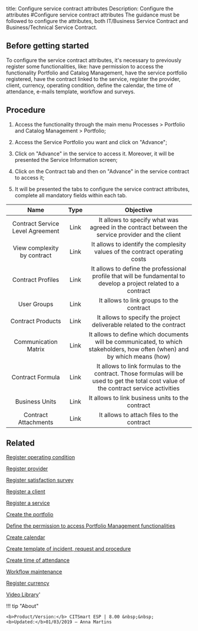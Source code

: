 title: Configure service contract attributes
Description: Configure the attributes
#Configure service contract attributes
The guidance must be followed to configure the attributes, both IT/Business Service Contract and Business/Technical Service Contract.

Before getting started
--------------------------

To configure the service contract attributes, it's necessary to previously
register some functionalities, like: have permission to access the functionality
Portfolio and Catalog Management, have the service portfolio registered, have
the contract linked to the service, register the provider, client, currency,
operating condition, define the calendar, the time of attendance, e-mails
template, workflow and surveys.

Procedure
-------------

1.  Access the functionality through the main menu Processes \> Portfolio and
    Catalog Management \> Portfolio;

2.  Access the Service Portfolio you want and click on "Advance";

3.  Click on "Advance" in the service to access it. Moreover, it will be
    presented the Service Information screen;

4.  Click on the Contract tab and then on "Advance" in the service contract to
    access it;

5.  It will be presented the tabs to configure the service contract attributes,
    complete all mandatory fields within each tab.

  Name               | Type |                                                                Objective                                                               |
|:--------------------------------:|:----:|:--------------------------------------------------------------------------------------------------------------------------------------:|
| Contract Service Level Agreement | Link |                    It allows to specify what was agreed in the contract between the service provider and the client                    |
|    View complexity by contract   | Link |                               It allows to identify the complesity values of the contract operating costs                              |
|         Contract Profiles        | Link |            It allows to define the professional profile that will be fundamental to develop a project related to a contract            |
|            User Groups           | Link |                                                It allows to link groups to the contract                                                |
|         Contract Products        | Link |                                  It allows to specify the project deliverable related to the contract                                  |
|       Communication Matrix       | Link |       It allows to define which documents will be communicated, to which stakeholders, how often (when) and by which means (how)       |
|         Contract Formula         | Link | It allows to link formulas to the contract. Those formulas will be used to get the total cost value of the contract service activities |
|          Business Units          | Link |                                            It allows to link business units to the contract                                            |
|       Contract Attachments       | Link |                                                It allows to attach files to the contract                                               |


## Related

[Register operating condition](htts://docs-dev.citsmart.com/en/site/citsmart-esp-8/5-processes/portfolio-and-catalog/configuration/register-operating-condition.html)

[Register provider](https://docs-dev.citsmart.com/en/site/citsmart-esp-8/5-processes/portfolio-and-catalog/configuration/register-provider.html)

[Register satisfaction survey](https://docs-dev.citsmart.com/en/site/citsmart-esp-8/5-processes/portfolio-and-catalog/configuration/register-satisfaction-survey.html)

[Register a client](https://docs-dev.citsmart.com/en/site/citsmart-esp-8/5-processes/portfolio-and-catalog/configuration/register-client.html)

[Register a service](https://docs-dev.citsmart.com/en/site/citsmart-esp-8/5-processes/portfolio-and-catalog/use/register-a-service.html)

[Create the portfolio](https://docs-dev.citsmart.com/en/site/citsmart-esp-8/5-processes/portfolio-and-catalog/use/create-the-portfolio.html)

[Define the permission to access Portfolio Management functionalities](https://docs-dev.citsmart.com/en/site/citsmart-esp-8/2-initial-settings/access-settings/profile/portfolio-management.html)

[Create calendar](https://docs-dev.citsmart.com/en/site/citsmart-esp-8/4-platform-administration/time/create-calendar.html)

[Create template of incident, request and procedure](https://docs-dev.citsmart.com/en/site/citsmart-esp-8/5-processes/tickets/configuration/create-template-of-ticket.html)

[Create time of attendance](https://docs-dev.citsmart.com/en/site/citsmart-esp-8/5-processes/service-level/configuration/create-time-attendance.html)

[Workflow maintenance](https://docs-dev.citsmart.com/en/site/citsmart-esp-8/4-platform-administration/flow-maintenance/workflow.maintenance.html)

[Register currency](https://docs-dev.citsmart.com/en/site/citsmart-esp-8/3-additional-features/contract-management/configuration/register-currency.html)


<i class='fa fa-youtube-play  fa-2x' style='color:#97ce17;vertical-align: middle;'> </i> [Video Library](https://www.youtube.com/playlist?list=PLB5qK2uzf2RPsG8HdkE7qEHB39yEI_T8y)'

!!! tip "About"

    <b>Product/Version:</b> CITSmart ESP | 8.00 &nbsp;&nbsp;
    <b>Updated:</b>01/03/2019 – Anna Martins
